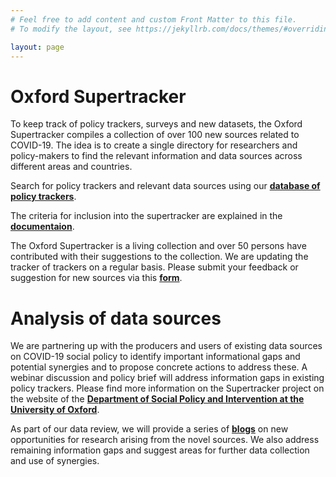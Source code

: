 ```yaml
---
# Feel free to add content and custom Front Matter to this file.
# To modify the layout, see https://jekyllrb.com/docs/themes/#overriding-theme-defaults

layout: page
---
```


# Oxford Supertracker

To keep track of policy trackers, surveys and new datasets, the Oxford Supertracker compiles a collection of over 100 new sources related to COVID-19. The idea is to create a single directory for researchers and policy-makers to find the relevant information and data sources across different areas and countries.

Search for policy trackers and relevant data sources using our **[database of policy trackers](data/)**.

The criteria for inclusion into the supertracker are explained in the **[documentaion](documentation/)**.

The Oxford Supertracker is a living collection and over 50 persons have contributed with their suggestions to the collection. We are updating the tracker of trackers on a regular basis. Please submit your feedback or suggestion for new sources via this **[form](add-a-tracker/)**.

# Analysis of data sources

We are partnering up with the producers and users of existing data sources on COVID-19 social policy to identify important informational gaps and potential synergies and to propose concrete actions to address these. A webinar discussion and policy brief will address information gaps in existing policy trackers. Please find more information on the Supertracker project on the website of the **[Department of Social Policy and Intervention at the University of Oxford][DSPI]**.

As part of our data review, we will provide a series of **[blogs](blog/)** on new opportunities for research arising from the novel sources. We also address remaining information gaps and suggest areas for further data collection and use of synergies.

[DSPI]: https://www.spi.ox.ac.uk/policy-super-tracker
